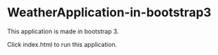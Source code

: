 # WeatherApplication-in-bootstrap3

This application is made in bootstrap 3.

Click index.html to run this application.
